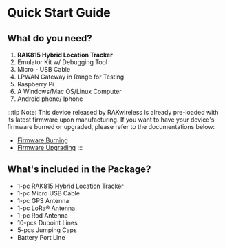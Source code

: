 # Quick Start Guide

<rk-img
  src="/assets/images/quick-start-guide/rak815/2quick-start-guide/rak815-overview.jpg"
  width="50%"
  figure-number="1"
  caption="RAK815 Hybrid Location Tracker"
/>

## What do you need?

1. **RAK815 Hybrid Location Tracker**
2. Emulator Kit w/ Debugging Tool
3. Micro - USB Cable
4. LPWAN Gateway in Range for Testing
5. Raspberry Pi
6. A Windows/Mac OS/Linux Computer
7. Android phone/ Iphone


<rk-btn
  src="https://store.rakwireless.com/products/rak815-hybrid-location-tracker"
  label="Buy a RAK815 Hybrid Location Tracker"
  _blank
/>

:::tip Note: 
This device released by RAKwireless is already pre-loaded with its latest firmware upon manufacturing. If you want to have your device's firmware burned or upgraded, please refer to the documentations below:
* [Firmware Burning](device-firmware-setup.html)
* [Firmware Upgrading](upgrading-the-firmware.html)
:::
## What's included in the Package?

* 1-pc RAK815 Hybrid Location Tracker
* 1-pc Micro USB Cable
* 1-pc GPS Antenna
* 1-pc LoRa® Antenna
* 1-pc Rod Antenna
* 10-pcs Dupoint Lines
* 5-pcs Jumping Caps
* Battery Port Line